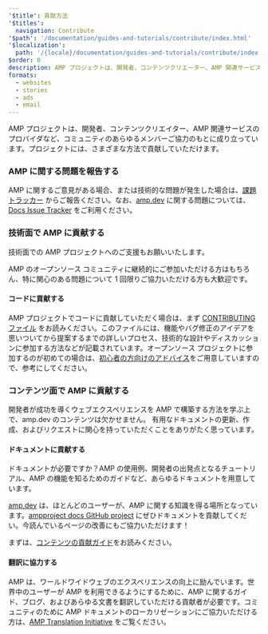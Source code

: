 ```yaml
---
'$title': 貢献方法
'$titles':
  navigation: Contribute
'$path': '/documentation/guides-and-tutorials/contribute/index.html'
'$localization':
  path: '/{locale}/documentation/guides-and-tutorials/contribute/index.html'
$order: 0
description: AMP プロジェクトは、開発者、コンテンツクリエーター、AMP 関連サービスのプロバイダなど、コミュニティのあらゆるメンバーの協力のもとに成り立っています。プロジェクトには、さまざまな方法で貢献していただけます。
formats:
  - websites
  - stories
  - ads
  - email
---
```


AMP プロジェクトは、開発者、コンテンツクリエイター、AMP 関連サービスのプロバイダなど、コミュニティのあらゆるメンバーご協力のもとに成り立っています。プロジェクトには、さまざまな方法で貢献していただけます。

### AMP に関する問題を報告する

AMP に関するご意見がある場合、または技術的な問題が発生した場合は、[課題トラッカー](https://github.com/ampproject/amphtml/issues) からご報告ください。なお、[amp.dev](https://amp.dev) に関する問題については、[Docs Issue Tracker](https://github.com/ampproject/docs/issues) をご利用ください。

### 技術面で AMP に貢献する

技術面での AMP プロジェクトへのご支援もお願いいたします。

AMP のオープンソース コミュニティに継続的にご参加いただける方はもちろん、特に関心のある問題について 1 回限りご協力いただける方も大歓迎です。

#### コードに貢献する

AMP プロジェクトでコードに貢献していただく場合は、まず [CONTRIBUTING ファイル](https://github.com/ampproject/amphtml/blob/master/CONTRIBUTING.md) をお読みください。このファイルには、機能やバグ修正のアイデアを思いついてから提案するまでの詳しいプロセス、技術的な設計やディスカッションに参加する方法などが記載されています。オープンソース プロジェクトに参加するのが初めての場合は、[初心者の方向けのアドバイス](https://github.com/ampproject/amphtml/blob/master/CONTRIBUTING.md#contributing-code)をご用意していますので、参考にしてください。

### コンテンツ面で AMP に貢献する

開発者が成功を導くウェブエクスペリエンスを AMP で構築する方法を学ぶ上で、<a>amp.dev</a> のコンテンツは欠かせません。 有用なドキュメントの更新、作成、およびリクエストに関心を持っていただくことをありがたく思っています。

#### ドキュメントに貢献する

ドキュメントが必要ですか？AMP の使用例、開発者の出発点となるチュートリアル、AMP の機能を知るためのガイドなど、あらゆるドキュメントを用意しています。

[amp.dev](../../../documentation/examples/index.html) は、ほとんどのユーザーが、AMP に関する知識を得る場所となっています。[ampproject docs GitHub project](https://github.com/ampproject/amp-by-example/) にぜひドキュメントを貢献してくだい。<a>今読んでいるページ</a>の改善にもご協力いただけます！

まずは、[コンテンツの貢献ガイド](https://github.com/ampproject/amphtml)をお読みください。

#### 翻訳に協力する

AMP は、ワールドワイドウェブのエクスペリエンスの向上に励んでいます。世界中のユーザーが AMP を利用できるようにするために、AMP に関するガイド、ブログ、およびあらゆる文書を翻訳していただける貢献者が必要です。コミュニティのために AMP ドキュメントのローカリゼーションにご協力いただける方は、[AMP Translation Initiative](https://github.com/ampproject/docs/blob/master/TRANSLATIONS.md) をご覧ください。
